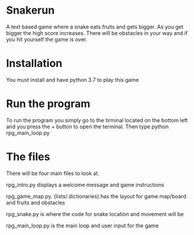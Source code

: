 # Snakerun
A text based game where a snake eats fruits and gets bigger. As you get bigger the high score increases. There will be obstacles in your way and if you hit yourself the game is over.

# Installation
You must install and have python 3.7 to play this game

# Run the program
To run the program you simply go to the tirminal located on the bottom left and you press the + button to open the terminal. Then type python rpg_main_loop.py

# The files
There will be four main files to look at.

rpg_intro.py displays a welcome message and game instructions

rpg_game_map.py. (lists/ dictionaries) has the layout for game map/board and fruits and obstacles

rpg_snake.py is where the code for snake location and movement will be

rpg_main_loop.py is the main loop and user input for the game
